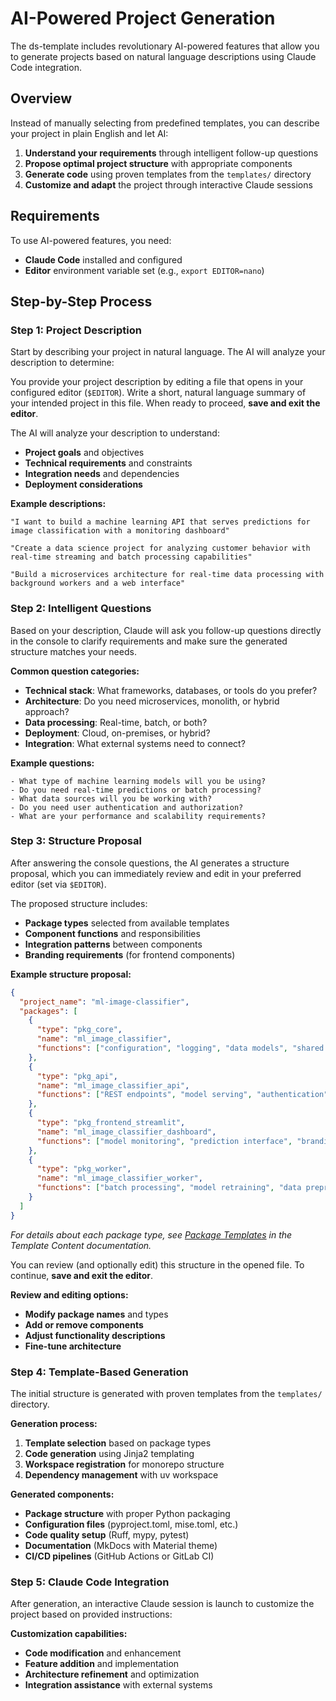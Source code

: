 # AI-Powered Project Generation

The ds-template includes revolutionary AI-powered features that allow you to generate projects based on natural language descriptions using Claude Code integration.

## Overview

Instead of manually selecting from predefined templates, you can describe your project in plain English and let AI:

1. **Understand your requirements** through intelligent follow-up questions
2. **Propose optimal project structure** with appropriate components
3. **Generate code** using proven templates from the `templates/` directory
4. **Customize and adapt** the project through interactive Claude sessions


## Requirements

To use AI-powered features, you need:

- **Claude Code** installed and configured
- **Editor** environment variable set (e.g., `export EDITOR=nano`)

## Step-by-Step Process

### Step 1: Project Description
Start by describing your project in natural language. The AI will analyze your description to determine:

You provide your project description by editing a file that opens in your configured editor (`$EDITOR`). Write a short, natural language summary of your intended project in this file. When ready to proceed, **save and exit the editor**.

The AI will analyze your description to understand:
- **Project goals** and objectives
- **Technical requirements** and constraints
- **Integration needs** and dependencies
- **Deployment considerations**

**Example descriptions:**
```
"I want to build a machine learning API that serves predictions for image classification with a monitoring dashboard"

"Create a data science project for analyzing customer behavior with real-time streaming and batch processing capabilities"

"Build a microservices architecture for real-time data processing with background workers and a web interface"
```

### Step 2: Intelligent Questions

Based on your description, Claude will ask you follow-up questions directly in the console to clarify requirements and make sure the generated structure matches your needs.

**Common question categories:**
- **Technical stack**: What frameworks, databases, or tools do you prefer?
- **Architecture**: Do you need microservices, monolith, or hybrid approach?
- **Data processing**: Real-time, batch, or both?
- **Deployment**: Cloud, on-premises, or hybrid?
- **Integration**: What external systems need to connect?

**Example questions:**
```
- What type of machine learning models will you be using?
- Do you need real-time predictions or batch processing?
- What data sources will you be working with?
- Do you need user authentication and authorization?
- What are your performance and scalability requirements?
```

### Step 3: Structure Proposal

After answering the console questions, the AI generates a structure proposal, which you can immediately review and edit in your preferred editor (set via `$EDITOR`). 

The proposed structure includes:
- **Package types** selected from available templates
- **Component functions** and responsibilities
- **Integration patterns** between components
- **Branding requirements** (for frontend components)

**Example structure proposal:**
```json
{
  "project_name": "ml-image-classifier",
  "packages": [
    {
      "type": "pkg_core",
      "name": "ml_image_classifier",
      "functions": ["configuration", "logging", "data models", "shared utilities"]
    },
    {
      "type": "pkg_api",
      "name": "ml_image_classifier_api",
      "functions": ["REST endpoints", "model serving", "authentication", "data validation"]
    },
    {
      "type": "pkg_frontend_streamlit",
      "name": "ml_image_classifier_dashboard",
      "functions": ["model monitoring", "prediction interface", "branding integration"]
    },
    {
      "type": "pkg_worker",
      "name": "ml_image_classifier_worker",
      "functions": ["batch processing", "model retraining", "data preprocessing"]
    }
  ]
}
```
_For details about each package type, see [Package Templates](template_content.md#package-templates) in the Template Content documentation._

You can review (and optionally edit) this structure in the opened file. To continue, **save and exit the editor**.

**Review and editing options:**
- **Modify package names** and types
- **Add or remove components**
- **Adjust functionality descriptions**
- **Fine-tune architecture**


### Step 4: Template-Based Generation
The initial structure is generated with proven templates from the `templates/` directory.

**Generation process:**

1. **Template selection** based on package types
2. **Code generation** using Jinja2 templating
3. **Workspace registration** for monorepo structure
4. **Dependency management** with uv workspace

**Generated components:**

- **Package structure** with proper Python packaging
- **Configuration files** (pyproject.toml, mise.toml, etc.)
- **Code quality setup** (Ruff, mypy, pytest)
- **Documentation** (MkDocs with Material theme)
- **CI/CD pipelines** (GitHub Actions or GitLab CI)

### Step 5: Claude Code Integration
After generation, an interactive Claude session is launch to customize the project based on provided instructions:

**Customization capabilities:**

- **Code modification** and enhancement
- **Feature addition** and implementation
- **Architecture refinement** and optimization
- **Integration assistance** with external systems



